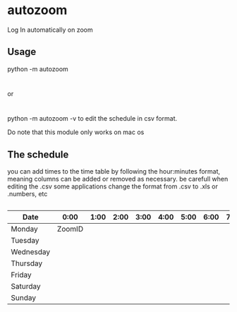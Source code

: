 # autozoom
Log In automatically on zoom

## Usage
python -m autozoom
#
or
#
python -m autozoom -v
to edit the schedule in csv format.

Do note that this module only works on mac os

## The schedule
you can add times to the time table by following the hour:minutes format, meaning columns can be added or removed as necessary.
be carefull when editing the .csv some applications change the format from .csv to .xls or .numbers, etc
##

|Date     |0:00|1:00|2:00|3:00|4:00|5:00|6:00|7:00|8:00|9:00|10:00|11:00|12:00|13:00|14:00|15:00|16:00|17:00|18:00|19:00|20:00|21:00|22:00|23:00|
|---------|----|----|----|----|----|----|----|----|----|----|-----|-----|-----|-----|-----|-----|-----|-----|-----|-----|-----|-----|-----|-----|
|Monday   |  ZoomID  |    |    |    |    |    |    |    |    |    |     |     |     |     |     |     |     |     |     |     |     |     |     |     |
|Tuesday  |    |    |    |    |    |    |    |    |    |    |     |     |     |     |     |     |     |     |     |     |     |     |     |     |
|Wednesday|    |    |    |    |    |    |    |    |    |    |     |     |     |     |     |     |     |     |     |     |     |     |     |     |
|Thursday |    |    |    |    |    |    |    |    |    |    |     |     |     |     |     |     |     |     |     |     |     |     |     |     |
|Friday   |    |    |    |    |    |    |    |    |    |    |     |     |     |     |     |     |     |     |     |     |     |     |     |     |
|Saturday |    |    |    |    |    |    |    |    |    |    |     |     |     |     |     |     |     |     |     |     |     |     |     |     |
|Sunday   |    |    |    |    |    |    |    |    |    |    |     |     |     |     |     |     |     |     |     |     |     |     |     |     |

